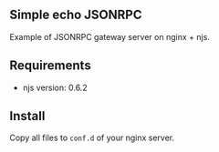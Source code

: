 ## Simple echo JSONRPC

Example of JSONRPC gateway server on nginx + njs.

## Requirements

- njs version: 0.6.2

## Install

Copy all files to `conf.d` of your nginx server.
